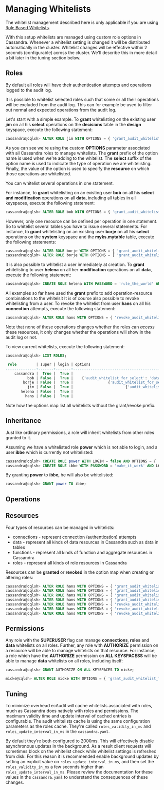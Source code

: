# Managing Whitelists

The whitelist management described here is only applicable if you are using [Role Based Whitelists](setup.md#Role_Based_Whitelists).

With this setup whitelists are managed using custom role options in Cassandra.
Whenever a whitelist setting is changed it will be distributed automatically in the cluster.
Whitelist changes will be effective within 2 seconds (configurable) across the cluster.
We'll describe this in more detail a bit later in the tuning section below.


## Roles

By default all roles will have their authentication attempts and operations logged to the audit log.

It is possible to whitelist selected roles such that some or all their operations will be excluded from the audit log.
This can for example be used to filter out normal and expected operations from the audit log. 

Let's start with a simple example.
To __grant__ whitelisting on the existing user __jim__ on all his __select__ operations on the __decisions__ table in the __design__ keyspace,
execute the following statement: 

```SQL
cassandra@cqlsh> ALTER ROLE jim WITH OPTIONS = { 'grant_audit_whitelist_for_select' : 'data/design/decisions' };
```

As you can see we're using the custom __OPTIONS__ parameter associated with all Cassandra roles to manage whitelists.
The __grant__ prefix of the option name is used when we're adding to the whitelist.
The __select__ suffix of the option name is used to indicate the type of operation we are whitelisting.
Finally, the value of the option is used to specify the __resource__ on which those operations are whitelisted.

You can whitelist several operations in one statement.

For instance, to __grant__ whitelisting on an existing user __bob__ on all his __select and modification__ operations on all __data__,
including all tables in all keyspaces,
execute the following statement:

```SQL
cassandra@cqlsh> ALTER ROLE bob WITH OPTIONS = { 'grant_audit_whitelist_for_select' : 'data', 'grant_audit_whitelist_for_modify' : 'data' };
```

However, only one resource can be defined per operation in one statement.
So to whitelist several tables you have to issue several statements.
For instance, to __grant__ whitelisting on an existing user __borje__ on all his __select__ operations on the __system__ keyspace and the __myks.mytable__ table,
execute the following statements:

```SQL
cassandra@cqlsh> ALTER ROLE borje WITH OPTIONS = { 'grant_audit_whitelist_for_select' : 'data/system' };
cassandra@cqlsh> ALTER ROLE borje WITH OPTIONS = { 'grant_audit_whitelist_for_select' : 'data/myks/mytable' };
```

It is also possible to whitelist a user immediately at creation.
To __grant__ whitelisting to user __helena__ on all her __modification__ operations on all __data__,
execute the following statement:

```SQL
cassandra@cqlsh> CREATE ROLE helena WITH PASSWORD = 'rule_the_world' AND LOGIN = true AND OPTIONS = { 'grant_audit_whitelist_for_modify' : 'data' };
```

All examples so far have used the __grant__ prefix to add operation-resource combinations to the whitelsit
It is of course also possible to revoke whitelisting from a user.
To revoke the whitelist from user __hans__ on all his __connection__ attempts,
execute the following statement:

```SQL
cassandra@cqlsh> ALTER ROLE hans WITH OPTIONS = { 'revoke_audit_whitelist_for_execute' : 'connections' };
```

Note that none of these operations changes whether the roles can _access_ these resources,
it only changes whether the operations will show in the audit log or not.

To view current whitelists,
execute the following statement:

```SQL
cassandra@cqlsh> LIST ROLES;

 role         | super | login | options
--------------+-------+-------+--------------------------------------------------------------------------------
    cassandra |  True |  True |                                                 {'audit_whitelist_for_all': ''}
          bob | False |  True |    {'audit_whitelist_for_select': 'data', 'audit_whitelist_for_modify': 'data'}
        borje | False |  True |                {'audit_whitelist_for_select': 'data/system, data/myks/mytable'}
          jim | False |  True |                        {'audit_whitelist_for_select' : 'data/design/decisions'}
       helena | False |  True |                                          {'audit_whitelist_for_modify': 'data'}
         hans | False |  True |                                                 {'audit_whitelist_for_all': ''}
```

Note how the options map list all whitelists without the grant/revoke prefix.


## Inheritance

Just like ordinary permissions, a role will inherit whitelists from other roles granted to it.

Assuming we have a whitelisted role __power__ which is not able to login,
and a user __ibbe__ which is currently not whitelisted:

```SQL
cassandra@cqlsh> CREATE ROLE power WITH LOGIN = false AND OPTIONS = { 'grant_audit_whitelist_for_select' : 'data' };
cassandra@cqlsh> CREATE ROLE ibbe WITH PASSWORD = 'make_it_work' AND LOGIN = true;
```

By granting __power__ to __ibbe__, he will also be whitelisted:

```SQL
cassandra@cqlsh> GRANT power TO ibbe;
```


## Operations


## Resources

Four types of resources can be managed in whitelists:

* connections - represent connection (authentication) attempts
* data - represent all kinds of data resources in Cassandra such as data in tables
* functions - represent all kinds of function and aggregate resources in Cassandra
* roles - represent all kinds of role resources in Cassandra

Resources can be __granted__ or __revoked__ in the option map when creating or altering roles:

```SQL
cassandra@cqlsh> ALTER ROLE hans WITH OPTIONS = { 'grant_audit_whitelist_for_execute' : 'connections' };
cassandra@cqlsh> ALTER ROLE hans WITH OPTIONS = { 'grant_audit_whitelist_for_select' : 'data/someks' };
cassandra@cqlsh> ALTER ROLE hans WITH OPTIONS = { 'grant_audit_whitelist_for_execute' : 'functions/myks/myfunc' };
cassandra@cqlsh> ALTER ROLE hans WITH OPTIONS = { 'grant_audit_whitelist_for_grant' : 'roles/jan' };
cassandra@cqlsh> ALTER ROLE hans WITH OPTIONS = { 'revoke_audit_whitelist_for_execute' : 'connections' };
cassandra@cqlsh> ALTER ROLE hans WITH OPTIONS = { 'revoke_audit_whitelist_for_select' : 'data' };
cassandra@cqlsh> ALTER ROLE hans WITH OPTIONS = { 'revoke_audit_whitelist_for_grant' : 'roles' };
```


## Permissions

Any role with the __SUPERUSER__ flag can manage __connections__, __roles__ and __data__ whitelists on all roles.
Further, any role with __AUTHORIZE__ permission on a resource will be able to manage whitelists on that resource.
For instance, a role which have the __AUTHORIZE__ permission on __ALL__ __KEYSPACESS__ will be able to manage __data__ whitelists on all roles, including itself:

```SQL
cassandra@cqlsh> GRANT AUTHORIZE ON ALL KEYSPACES TO micke;

micke@cqlsh> ALTER ROLE micke WITH OPTIONS = { 'grant_audit_whitelist_for_all' : 'data' };
```


## Tuning

To minimize overhead ecAudit will cache whitelists associated with roles,
much as Cassandra does natively with roles and permissions.
The maximum validity time and update interval of cached entries is configurable.
The audit whitelists cache is using the same configuration parameters as the roles cache.
They're called ```roles_validity_in_ms``` and ```roles_update_interval_in_ms``` in the ```cassandra.yaml```.
 
By default they're both configured to 2000ms.
This will effectively disable asynchronous updates in the background.
As a result client requests will sometimes block on the whitelist check while whitelist settings is refreshed from disk.
For this reason it is recommended enable background updates
by setting an explicit value on ```roles_update_interval_in_ms```,
and then set the ```roles_validity_in_ms``` a few seconds higher than ```roles_update_interval_in_ms```.
Please review the documentation for these values in the ```cassandra.yaml``` to understand the consequences of these changes.
